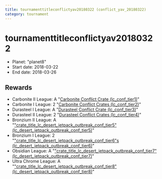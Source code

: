 ```yaml
---
title: tournamenttitleconflictyav20180322 (conflict_yav_20180322)
category: tournament
---
```

# tournamenttitleconflictyav20180322

  * Planet: "planet8"
  * Start date: 2018-03-22
  * End date: 2018-03-26

## Rewards

  * Carbonite II League: A "[Carbonite Conflict Crate (lc_conf_tier1)](lc_conf_tier1.html)"
  * Carbonite I League: 2 "[Carbonite Conflict Crates (lc_conf_tier2)](lc_conf_tier2.html)"
  * Durasteel I League: A "[Durasteel Conflict Crate (lc_conf_tier3)](lc_conf_tier3.html)"
  * Durasteel II League: 2 "[Durasteel Conflict Crates (lc_conf_tier4)](lc_conf_tier4.html)"
  * Bronzium II League: A "["crate_title_lc_desert_jetpack_outbreak_conf_tier5" (lc_desert_jetpack_outbreak_conf_tier5)](lc_desert_jetpack_outbreak_conf_tier5.html)"
  * Bronzium I League: 2 "["crate_title_lc_desert_jetpack_outbreak_conf_tier6"s (lc_desert_jetpack_outbreak_conf_tier6)](lc_desert_jetpack_outbreak_conf_tier6.html)"
  * Obsidian League: A "["crate_title_lc_desert_jetpack_outbreak_conf_tier7" (lc_desert_jetpack_outbreak_conf_tier7)](lc_desert_jetpack_outbreak_conf_tier7.html)"
  * Ultra Chrome League: A "["crate_title_lc_desert_jetpack_outbreak_conf_tier8" (lc_desert_jetpack_outbreak_conf_tier8)](lc_desert_jetpack_outbreak_conf_tier8.html)"
